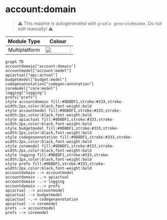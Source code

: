 # account:domain
> :warning: This readme is autogenerated with `gradle generateReadme`. Do not edit manually! :warning:

| Module Type | Colour |
|:--:|:--:|
| Multiplatform | <img src="https://img.shields.io/badge/-%20-9D8DF1?style=flat-square" height="20" width="80"> |

```mermaid
graph TD
accountdomain["account:domain"]
accountmodel["account:model"]
apiactual["api:actual"]
budgetmodel["budget:model"]
codegenannotation["codegen:annotation"]
coremodel["core:model"]
logging["logging"]
prefs["prefs"]
style accountdomain fill:#9D8DF1,stroke:#333,stroke-width:2px,color:black,font-weight:bold
style accountmodel fill:#9D8DF1,stroke:#333,stroke-width:2px,color:black,font-weight:bold
style apiactual fill:#9D8DF1,stroke:#333,stroke-width:2px,color:black,font-weight:bold
style budgetmodel fill:#9D8DF1,stroke:#333,stroke-width:2px,color:black,font-weight:bold
style codegenannotation fill:#9D8DF1,stroke:#333,stroke-width:2px,color:black,font-weight:bold
style coremodel fill:#9D8DF1,stroke:#333,stroke-width:2px,color:black,font-weight:bold
style logging fill:#9D8DF1,stroke:#333,stroke-width:2px,color:black,font-weight:bold
style prefs fill:#9D8DF1,stroke:#333,stroke-width:2px,color:black,font-weight:bold
accountdomain --> accountmodel
accountdomain -.-> apiactual
accountdomain -.-> logging
accountdomain -.-> prefs
apiactual --> accountmodel
apiactual --> budgetmodel
apiactual -.-> codegenannotation
apiactual --> coremodel
prefs --> accountmodel
prefs --> coremodel
```
